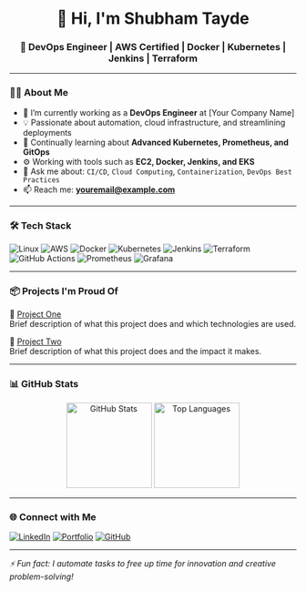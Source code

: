 <h1 align="center">👋 Hi, I'm Shubham Tayde</h1>
<h3 align="center">🚀 DevOps Engineer | AWS Certified | Docker | Kubernetes | Jenkins | Terraform</h3>

---

### 👨‍💻 About Me
- 🔭 I’m currently working as a **DevOps Engineer** at [Your Company Name]
- 💡 Passionate about automation, cloud infrastructure, and streamlining deployments
- 🌱 Continually learning about **Advanced Kubernetes, Prometheus, and GitOps**
- ⚙️ Working with tools such as **EC2, Docker, Jenkins, and EKS**
- 💬 Ask me about: `CI/CD`, `Cloud Computing`, `Containerization`, `DevOps Best Practices`
- 📫 Reach me: **youremail@example.com**

---

### 🛠️ Tech Stack

![Linux](https://img.shields.io/badge/Linux-FCC624?style=flat&logo=linux&logoColor=black)
![AWS](https://img.shields.io/badge/AWS-FF9900?style=flat&logo=amazonaws&logoColor=white)
![Docker](https://img.shields.io/badge/Docker-2496ED?style=flat&logo=docker&logoColor=white)
![Kubernetes](https://img.shields.io/badge/Kubernetes-326CE5?style=flat&logo=kubernetes&logoColor=white)
![Jenkins](https://img.shields.io/badge/Jenkins-D24939?style=flat&logo=jenkins&logoColor=white)
![Terraform](https://img.shields.io/badge/Terraform-623CE4?style=flat&logo=terraform&logoColor=white)
![GitHub Actions](https://img.shields.io/badge/GitHub_Actions-2088FF?style=flat&logo=github-actions&logoColor=white)
![Prometheus](https://img.shields.io/badge/Prometheus-E6522C?style=flat&logo=prometheus&logoColor=white)
![Grafana](https://img.shields.io/badge/Grafana-F46800?style=flat&logo=grafana&logoColor=white)

---

### 📦 Projects I'm Proud Of

🔹 [Project One](https://github.com/your-username/project-one)  
Brief description of what this project does and which technologies are used.

🔹 [Project Two](https://github.com/your-username/project-two)  
Brief description of what this project does and the impact it makes.

---

### 📊 GitHub Stats

<p align="center">
  <img src="https://github-readme-stats.vercel.app/api?username=your-username&show_icons=true&theme=radical" alt="GitHub Stats" height="150">
  <img src="https://github-readme-stats.vercel.app/api/top-langs/?username=your-username&layout=compact&theme=radical" alt="Top Languages" height="150">
</p>

---

### 🌐 Connect with Me

[![LinkedIn](https://img.shields.io/badge/LinkedIn-0077B5?style=flat&logo=linkedin&logoColor=white)](https://linkedin.com/in/your-profile)
[![Portfolio](https://img.shields.io/badge/Portfolio-000000?style=flat&logo=github&logoColor=white)](https://your-portfolio-link.com)
[![GitHub](https://img.shields.io/badge/GitHub-100000?style=flat&logo=github&logoColor=white)](https://github.com/your-username)

---

*⚡ Fun fact: I automate tasks to free up time for innovation and creative problem-solving!*

